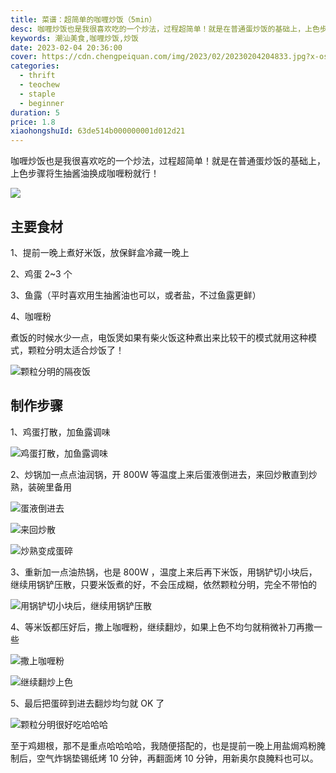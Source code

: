 ```yaml
---
title: 菜谱：超简单的咖喱炒饭（5min）
desc: 咖喱炒饭也是我很喜欢吃的一个炒法，过程超简单！就是在普通蛋炒饭的基础上，上色步骤将生抽酱油换成咖喱粉就行！
keywords: 潮汕美食,咖喱炒饭,炒饭
date: 2023-02-04 20:36:00
cover: https://cdn.chengpeiquan.com/img/2023/02/20230204204833.jpg?x-oss-process=image/interlace,1
categories:
  - thrift
  - teochew
  - staple
  - beginner
duration: 5
price: 1.8
xiaohongshuId: 63de514b000000001d012d21
---
```


咖喱炒饭也是我很喜欢吃的一个炒法，过程超简单！就是在普通蛋炒饭的基础上，上色步骤将生抽酱油换成咖喱粉就行！

![](https://cdn.chengpeiquan.com/img/2023/02/20230204205006.jpg?x-oss-process=image/interlace,1)

## 主要食材

1、提前一晚上煮好米饭，放保鲜盒冷藏一晚上

2、鸡蛋 2~3 个

3、鱼露（平时喜欢用生抽酱油也可以，或者盐，不过鱼露更鲜）

4、咖喱粉

煮饭的时候水少一点，电饭煲如果有柴火饭这种煮出来比较干的模式就用这种模式，颗粒分明太适合炒饭了！

![颗粒分明的隔夜饭](https://cdn.chengpeiquan.com/img/2023/02/20230204205011.jpg?x-oss-process=image/interlace,1)

## 制作步骤

1、鸡蛋打散，加鱼露调味

![鸡蛋打散，加鱼露调味](https://cdn.chengpeiquan.com/img/2023/02/20230204205007.jpg?x-oss-process=image/interlace,1)

2、炒锅加一点点油润锅，开 800W 等温度上来后蛋液倒进去，来回炒散直到炒熟，装碗里备用

![蛋液倒进去](https://cdn.chengpeiquan.com/img/2023/02/20230204205008.jpg?x-oss-process=image/interlace,1)

![来回炒散](https://cdn.chengpeiquan.com/img/2023/02/20230204205009.jpg?x-oss-process=image/interlace,1)

![炒熟变成蛋碎](https://cdn.chengpeiquan.com/img/2023/02/20230204205010.jpg?x-oss-process=image/interlace,1)

3、重新加一点油热锅，也是 800W ，温度上来后再下米饭，用锅铲切小块后，继续用锅铲压散，只要米饭煮的好，不会压成糊，依然颗粒分明，完全不带怕的

![用锅铲切小块后，继续用锅铲压散](https://cdn.chengpeiquan.com/img/2023/02/20230204205012.jpg?x-oss-process=image/interlace,1)

4、等米饭都压好后，撒上咖喱粉，继续翻炒，如果上色不均匀就稍微补刀再撒一些

![撒上咖喱粉](https://cdn.chengpeiquan.com/img/2023/02/20230204205013.jpg?x-oss-process=image/interlace,1)

![继续翻炒上色](https://cdn.chengpeiquan.com/img/2023/02/20230204205014.jpg?x-oss-process=image/interlace,1)

5、最后把蛋碎到进去翻炒均匀就 OK 了

![颗粒分明很好吃哈哈哈](https://cdn.chengpeiquan.com/img/2023/02/20230204205005.jpg?x-oss-process=image/interlace,1)

至于鸡翅根，那不是重点哈哈哈哈，我随便搭配的，也是提前一晚上用盐焗鸡粉腌制后，空气炸锅垫锡纸烤 10 分钟，再翻面烤 10 分钟，用新奥尔良腌料也可以。
